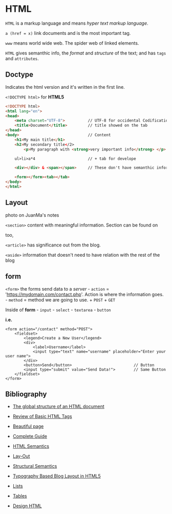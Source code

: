 # HTML

`HTML` is a markup language and means _hyper text markup language_.

`a (href = x)` link documents and is the most important tag.

`www` means world wide web. The spider web of linked elements.

`HTML` gives semanthic info, the _format_ and _structure_ of the text; and has `tags` and `attributes`.

## Doctype

Indicates the html version and it's written in the first line.

`<!DOCTYPE html>` for __HTML5__

```html
<!DOCTYPE html>
<html lang="en">
<head>
    <meta charset="UTF-8">          // UTF-8 for occidental Codification 
    <title>Document</title>         // title showed on the tab
</head>
<body>                              // Content
    <h1>My main title</h1>
    <h2>My secondary title</2>
        <p>My paragraph with <strong>very important info</strong> </p>

    ul>li>a*4                       // + tab for develope

    <div></div> & <span></span>     // These don't have semanthic information

    <form></form><tab></tab>
</body>
</html>
```

## Layout

photo on JuanMa's notes

`<section>` content with meaningful information. Section can be found on <aside> too,

`<article>` has significance out from the blog.

`<aside>` information that doesn't need to have relation with the rest of the blog

## form

`<form>` the forms send data to a _server_ 
    - `action` = 'https://mydomain.com/contact.php'. Action is where the information goes.
    - `method` = method we are going to use.
        + `POST`
        + `GET`

Inside of **form**
    - `input`
    - `select`
    - `textarea`
    - `button` 

**i.e.**

```
<form action="/contact" method="POST">
    <fieldset>
        <legend>Create a New User</legend>
        <div>
            <label>Username</label>
            <input type="text" name="username" placeholder="Enter your user name">
        </div>
        <button>Send</button>                           // Button
        <input type="submit" value="Send Data!">        // Same Button
    </fieldset>
</form>
```

## Bibliography

- [The global structure of an HTML document](https://www.w3.org/TR/html401/struct/global.html)

- [Review of Basic HTML Tags](https://www.lehigh.edu/~inwww/old_seminar/tagreview.html)

- [Beautiful page](http://www.csszengarden.com/)

- [Complete Guide](http://learn.shayhowe.com/html-css/getting-to-know-html/) 

- [HTML Semantics](https://www.diigo.com/annotated/0ec7a7e13ad9c32a222e40dfad1fab47)

- [Lay-Out](http://www.developer.com/lang/understanding-the-proper-way-to-lay-out-a-page-with-html5.html)

- [Structural Semantics](https://www.smashingmagazine.com/2013/01/the-importance-of-sections/)

- [Typography Based Blog Layout in HTML5](https://line25.com/tutorials/create-a-typography-based-blog-layout-in-html5)

- [Lists](http://learn.shayhowe.com/html-css/creating-lists/)

- [Tables](http://learn.shayhowe.com/html-css/organizing-data-with-tables/)

- [Design HTML](https://www.smashingmagazine.com/2009/08/designing-a-html-5-layout-from-scratch/)